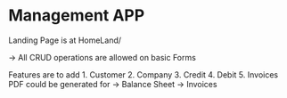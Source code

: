 # Management APP
Landing Page is at
   HomeLand/
   
  -> All CRUD operations are allowed on basic Forms

  Features are to add
     1. Customer
     2. Company
     3. Credit
     4. Debit
     5. Invoices
  PDF could be generated for
  -> Balance Sheet
  -> Invoices
  
  
  
